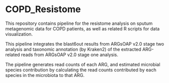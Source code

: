 # COPD_Resistome

This repository contains pipeline for the resistome analysis on sputum metagenomic data for COPD patients, as well as related R scripts for data visualization.

This pipeline integrates the blast6out results from ARGsOAP v2.0 stage two analysis and taxonomic annotation (by Kraken2) of the extracted ARG-related reads from ARGsOAP v2.0 stage one analysis. 

The pipeline generates read counts of each ARG, and estimated microbial species contribution by calculating the read counts contributed by each species in the microbiota to that ARG.
